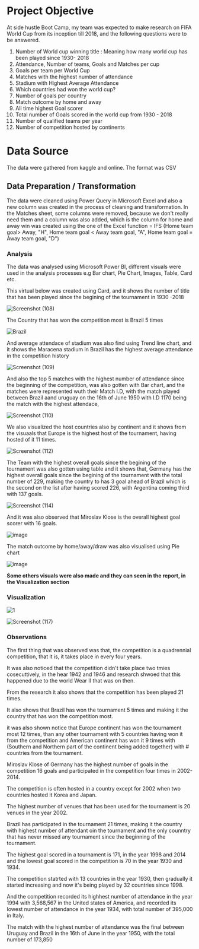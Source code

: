 # Project Objective
At side hustle Boot Camp, my team was expected to make research on FIFA World Cup from its inception till 2018, and the following questions were to be answered.

1. Number of World cup winning title : Meaning how many world cup has been played since 1930- 2018
2. Attendance, Number of teams, Goals and Matches per cup
3.  Goals per team per World Cup
4. Matches with the highest number of attendance
5. Stadium with Highest Average Attendance
6. Which countries had won the world cup?
7. Number of goals per country
8. Match outcome by home and away
9. All time highest Goal scorer
10. Total number of Goals scored in the world cup from 1930 - 2018
11. Number of qualified teams per year
12. Number of competition hosted by continents

# Data Source
The data were gathered from kaggle and online. The format was CSV

## Data  Preparation / Transformation

The data were cleaned using Power Query in Microsoft Excel and also a new column was created in the process of cleaning and transformation.
In the Matches sheet, some columns were removed, because we don't really need them and a column was also added, which is the column for home and away win was created using the one of the Excel function = IFS (Home team goal> Away, "H", Home team goal < Away team goal, "A", Home team goal = Away team goal, "D")

### Analysis
The data was analysed using Microsoft Power BI, different visuals were used in the analysis processes e.g Bar chart, Pie Chart, Images,  Table, Card etc. 

This virtual below was created using Card, and it shows the number of title that has been played since the begining of the tournament in 1930 -2018

![Screenshot (108)](https://user-images.githubusercontent.com/106377378/175816132-1659eebb-58f0-42e6-bbe6-a2193ad5f75d.png)

The Country that has won the competition most is Brazil 5 times

![Brazil](https://user-images.githubusercontent.com/106377378/175819071-af6f19d7-b110-4215-a276-0956be573935.png)

And average attendace of stadium was also find using Trend line chart, and it shows the Maracena stadium in Brazil has the highest average attendance in the competition history

![Screenshot (109)](https://user-images.githubusercontent.com/106377378/175816318-78b44395-a474-4afc-b9e8-2f2630f3c6e4.png)

And also the top 5 matches with the highest number of attendance since the beginning of the competition, was also gotten with Bar chart, and the matches were represented wuth their Match I.D, with the match played between Brazil aand uruguay on the 16th of June 1950 with I.D 1170 being the match with the highest attendace,

![Screenshot (110)](https://user-images.githubusercontent.com/106377378/175816758-710e9ea0-99da-4185-ae5e-8eebfea810e8.png)

We also visualized the host countries also by continent and it shows from the visuaals that Europe is the highest host of the tournament, having hosted of it 11 times.

![Screenshot (112)](https://user-images.githubusercontent.com/106377378/175816980-832eeef4-448f-4394-ad9d-10082b47a757.png)

The Team with the highest overall goals since the begining of the tournament was also gotten using table and it shows that, Germany has the highest overall goals since the begining of the tournament with the total number of 229, making the country to has 3 goal ahead of Brazil which is the second on the list after having scored 226, with Argentina coming third  with 137 goals.

![Screenshot (114)](https://user-images.githubusercontent.com/106377378/175817331-564f55dc-33ea-4351-a314-05af27a373b6.png)

And it was also observed that Miroslav Klose is the overall highest goal scorer with 16 goals.

![image](https://user-images.githubusercontent.com/106377378/175818201-76d87824-68f6-4fe3-baf5-60c66e642bca.png)

The match outcome by home/away/draw was also visualised using Pie chart

![image](https://user-images.githubusercontent.com/106377378/175819881-7a71b892-baa0-447a-ae61-1a770db7f05f.png)



**Some others visuals were also made and they can seen in the report, in the Visualization section**



### Visualization
![1](https://user-images.githubusercontent.com/106377378/175754651-e8ffaf1e-1dbe-47e0-822b-ca87af2f9767.jpeg)

![Screenshot (117)](https://user-images.githubusercontent.com/106377378/175817396-b9b95b72-19ed-4048-b674-7a5e12a2e3f7.png)



### Observations
The first thing that was observed was that, the competition is a quadrennial competition, that it is, it takes place in every four years.

It was also noticed that the competition didn't take place two tmies cosecuttively, in the hear 1942 and 1946 and research shwoed that this happened due to the world Wear II that was on then.

From the research it also shows that the competition has been played 21 times.

It also shows that Brazil has won the tournament 5 times and making it the country that has won the competition most.

it was also shown notice that Europe continent has won the tournament most 12 times, than any other tournament with 5 countries having won it from the competition and  American continent has won it 9 times with (Southern and Northern part of the continent being added together) with # countries from the tournament.

Miroslav Klose of Germany has the highest number of goals in the competition 16 goals and participated in the competition four times in 2002-2014.

The competition is often hosted in a country except for 2002 when two countries hosted it Korea and Japan.

The highest number of venues that has been used for the tournament is 20 venues in the year 2002.

Brazil has participated in the tournament 21 times, making it the country with highest number of attendant oin the tournament and the only counntry that has never missed any tournament since the beginning of the tournament.

The highest goal scored in a tournament is 171, in the year 1998 and 2014 and the lowest goal scored in the competition is 70 in the year 1930 and 1934.

The competition statrted with 13 countries in the year 1930, then gradually it started increasing and now it's being played by 32 countries since 1998.

And the competition recorded its highhest number of attendance in the year 1994 with 3,568,567 in the United states of America, and recorded its lowest number of attendance in the year 1934, with total number of 395,000 in Italy.

The match with the highest number of attendance was the final between Uruguay and Brazil in the 16th of June in the year 1950, with the total number of 173,850 















